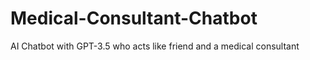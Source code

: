 # Medical-Consultant-Chatbot
 AI Chatbot with GPT-3.5 who acts like friend and a medical consultant
